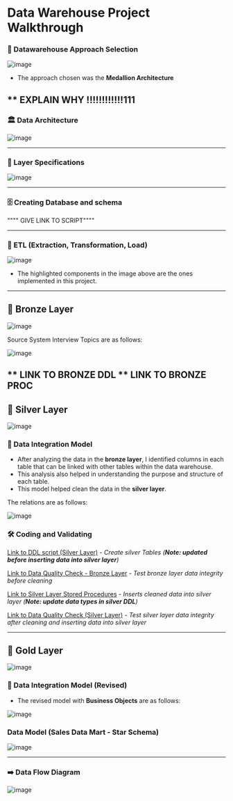 # Data Warehouse Project Walkthrough

### 🧠 Datawarehouse Approach Selection
![image](https://github.com/user-attachments/assets/38fa962a-bdfd-46bd-8ece-81897d82593c)  

- The approach chosen was the **Medallion Architecture**


** EXPLAIN WHY !!!!!!!!!!!!111
---
### 🏛️ Data Architecture
![image](https://github.com/user-attachments/assets/f21c6ff1-51f3-4a67-ac5c-b083481e475e)  

---

### 📑 Layer Specifications
![image](https://github.com/user-attachments/assets/b77d738e-cb06-45fb-8cc1-608d169c75bc)  

---
### 🗄️ Creating Database and schema

"""" GIVE LINK TO SCRIPT""""

---

### 🔄 ETL (Extraction, Transformation, Load)

![image](https://github.com/user-attachments/assets/03755803-1c9e-4cd1-a641-d4d2c1f0791c)  

* The highlighted components in the image above are the ones implemented in this project.

---
##  🥉 Bronze Layer
![image](https://github.com/user-attachments/assets/f0f5a534-33da-4963-b05a-15e020322df0)  

Source System Interview Topics are as follows:

![image](https://github.com/user-attachments/assets/85877495-4a59-488c-8d3c-a9ffd0d92004)

** LINK TO BRONZE DDL
** LINK TO BRONZE PROC
---
## 🥈 Silver Layer 
![image](https://github.com/user-attachments/assets/0b0f0302-f4d9-4a30-b09e-20e3aea83e1a)

### 🔗 Data Integration Model
- After analyzing the data in the **bronze layer**, I identified columns in each table that can be linked with other tables within the data warehouse.
- This analysis also helped in understanding the purpose and structure of each table.
- This model helped clean the data in the **silver layer**.

The relations are as follows:

![image](https://github.com/user-attachments/assets/44e51822-3a05-43c1-a08c-0791a667881a)


### 🛠️ Coding and Validating
[Link to DDL script (Silver Layer)](https://github.com/syedshamael1999/SQL-Data-Warehouse-Project/blob/main/scripts/silver/ddl_silver.sql) - *Create silver Tables (**Note: updated before inserting data into silver layer**)*

[Link to Data Quality Check - Bronze Layer](https://github.com/syedshamael1999/SQL-Data-Warehouse-Project/blob/main/tests/data_quality_check_bronze.sql) - *Test bronze layer data integrity before cleaning*   

[Link to Silver Layer Stored Procedures](https://github.com/syedshamael1999/SQL-Data-Warehouse-Project/blob/main/scripts/silver/proc_load_silver.sql) - *Inserts cleaned data into silver layer (**Note: update data types in silver DDL**)*

[Link to Data Quality Check (Silver Layer)](https://github.com/syedshamael1999/SQL-Data-Warehouse-Project/blob/main/tests/data_quality_check_silver.sql) - *Test silver layer data integrity after cleaning and inserting data into silver layer*


---
##  🥇 Gold Layer 
![image](https://github.com/user-attachments/assets/1e5bcaf9-f085-477a-99b2-44d87eba164c)

### 🔗 Data Integration Model (Revised)
- The revised model with **Business Objects** are as follows:

![image](https://github.com/user-attachments/assets/a92700d5-1730-45a8-8616-e60c148c5960)  

### Data Model (Sales Data Mart - Star Schema)
![image](https://github.com/user-attachments/assets/04732813-bfe6-4694-a6ba-e1f694c5c822)

---
### ➡️ Data Flow Diagram
![image](https://github.com/user-attachments/assets/c53e32c3-e676-4500-a264-7d5f297b15aa)
